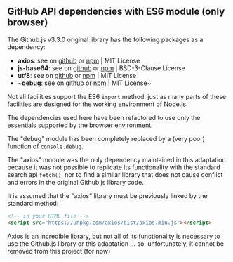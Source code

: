 ## GitHub API dependencies with ES6 module (only browser)


The Github.js v3.3.0 original library has the following packages as a dependency:

* **axios**: see on [github](https://github.com/axios/axios) or [npm](https://www.npmjs.com/package/axios) | MIT License
* **js-base64**: see on [github](https://github.com/dankogai/js-base64) or [npm](https://www.npmjs.com/package/js-base64) | BSD-3-Clause License
* **utf8**: see on [github](https://github.com/mathiasbynens/utf8.js) or [npm](https://www.npmjs.com/package/utf8) | MIT License
* ~**debug**: see on [github](https://github.com/visionmedia/debug) or [npm](https://www.npmjs.com/package/debug) | MIT License~


Not all facilities support the ES6 `import` method, just as many parts of these facilities are designed for the working environment of Node.js.

The dependencies used here have been refactored to use only the essentials supported by the browser environment.

The "debug" module has been completely replaced by a (very poor) function of `console.debug`.

The "axios" module was the only dependency maintained in this adaptation because it was not possible to replicate its functionality with the standard search api `fetch()`, nor to find a similar library that does not cause conflict and errors in the original Github.js library code.


It is assumed that the "axios" library must be previously linked by the standard method:

```html
<!-- in your HTML file -->
<script src="https://unpkg.com/axios/dist/axios.min.js"></script>
```


Axios is an incredible library, but not all of its functionality is necessary to use the Github.js library or this adaptation ... so, unfortunately, it cannot be removed from this project (for now)
